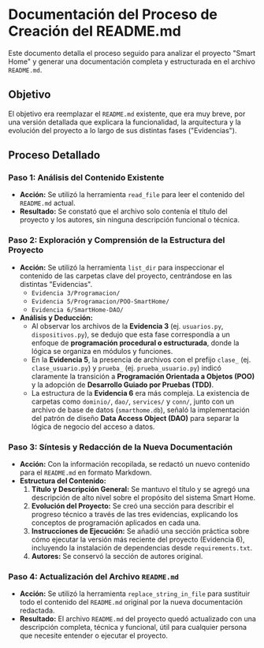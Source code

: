 # Documentación del Proceso de Creación del README.md

Este documento detalla el proceso seguido para analizar el proyecto "Smart Home" y generar una documentación completa y estructurada en el archivo `README.md`.

## Objetivo

El objetivo era reemplazar el `README.md` existente, que era muy breve, por una versión detallada que explicara la funcionalidad, la arquitectura y la evolución del proyecto a lo largo de sus distintas fases ("Evidencias").

## Proceso Detallado

### Paso 1: Análisis del Contenido Existente

-   **Acción:** Se utilizó la herramienta `read_file` para leer el contenido del `README.md` actual.
-   **Resultado:** Se constató que el archivo solo contenía el título del proyecto y los autores, sin ninguna descripción funcional o técnica.

### Paso 2: Exploración y Comprensión de la Estructura del Proyecto

-   **Acción:** Se utilizó la herramienta `list_dir` para inspeccionar el contenido de las carpetas clave del proyecto, centrándose en las distintas "Evidencias".
    -   `Evidencia 3/Programacion/`
    -   `Evidencia 5/Programacion/POO-SmartHome/`
    -   `Evidencia 6/SmartHome-DAO/`
-   **Análisis y Deducción:**
    -   Al observar los archivos de la **Evidencia 3** (ej. `usuarios.py`, `dispositivos.py`), se dedujo que esta fase correspondía a un enfoque de **programación procedural o estructurada**, donde la lógica se organiza en módulos y funciones.
    -   En la **Evidencia 5**, la presencia de archivos con el prefijo `clase_` (ej. `clase_usuario.py`) y `prueba_` (ej. `prueba_usuario.py`) indicó claramente la transición a **Programación Orientada a Objetos (POO)** y la adopción de **Desarrollo Guiado por Pruebas (TDD)**.
    -   La estructura de la **Evidencia 6** era más compleja. La existencia de carpetas como `dominio/`, `dao/`, `services/` y `conn/`, junto con un archivo de base de datos (`smarthome.db`), señaló la implementación del patrón de diseño **Data Access Object (DAO)** para separar la lógica de negocio del acceso a datos.

### Paso 3: Síntesis y Redacción de la Nueva Documentación

-   **Acción:** Con la información recopilada, se redactó un nuevo contenido para el `README.md` en formato Markdown.
-   **Estructura del Contenido:**
    1.  **Título y Descripción General:** Se mantuvo el título y se agregó una descripción de alto nivel sobre el propósito del sistema Smart Home.
    2.  **Evolución del Proyecto:** Se creó una sección para describir el progreso técnico a través de las tres evidencias, explicando los conceptos de programación aplicados en cada una.
    3.  **Instrucciones de Ejecución:** Se añadió una sección práctica sobre cómo ejecutar la versión más reciente del proyecto (Evidencia 6), incluyendo la instalación de dependencias desde `requirements.txt`.
    4.  **Autores:** Se conservó la sección de autores original.

### Paso 4: Actualización del Archivo `README.md`

-   **Acción:** Se utilizó la herramienta `replace_string_in_file` para sustituir todo el contenido del `README.md` original por la nueva documentación redactada.
-   **Resultado:** El archivo `README.md` del proyecto quedó actualizado con una descripción completa, técnica y funcional, útil para cualquier persona que necesite entender o ejecutar el proyecto.

